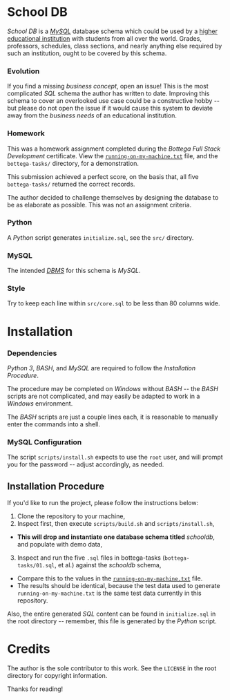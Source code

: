 # School DB
*School DB* is a [*MySQL*](https://www.mysql.com/) database schema which could be used by a [higher educational institution](https://en.wikipedia.org/wiki/Educational_institution#Further_and_higher_education) with students from all over the world. Grades, professors, schedules, class sections, and nearly anything else required by such an institution, ought to be covered by this schema.

### Evolution
If you find a missing *business* *concept*, open an issue! This is the most complicated *SQL* schema the author has written to date.  Improving this schema to cover an overlooked use case could be a constructive hobby -- but please do not open the issue if it would cause this system to deviate away from the *business needs* of an educational institution.

### Homework
This was a homework assignment completed during the *Bottega Full Stack Development* certificate. View the [`running-on-my-machine.txt`](https://github.com/ultasun/schooldb/blob/master/running-on-my-machine.txt) file, and the `bottega-tasks/` directory, for a demonstration.  

This submission achieved a perfect score, on the basis that, all five `bottega-tasks/` returned the correct records.

The author decided to challenge themselves by designing the database to be as elaborate as possible.  This was not an assignment criteria.

### Python
A *Python* script generates `initialize.sql`, see the `src/` directory.

### MySQL
The intended [*DBMS*](https://en.wikipedia.org/wiki/Database#Database_management_system) for this schema is *MySQL*.

### Style
Try to keep each line within `src/core.sql` to be less than 80 columns wide. 

# Installation
### Dependencies 
*Python 3*, *BASH*, and *MySQL* are required to follow the *Installation Procedure*.

The procedure may be completed on *Windows* without *BASH* -- the *BASH* scripts are not complicated, and may easily be adapted to work in a *Windows* environment.

The *BASH* scripts are just a couple lines each, it is reasonable to manually enter the commands into a shell.

### MySQL Configuration
The script `scripts/install.sh` expects to use the `root` user, and will prompt you for the password -- adjust accordingly, as needed.

## Installation Procedure
If you'd like to run the project, please follow the instructions below:
1. Clone the repository to your machine,
2. Inspect first, then execute `scripts/build.sh` and `scripts/install.sh`,
- **This will drop and instantiate one database schema titled** *schooldb*, and populate with demo data,
3. Inspect and run the five `.sql` files in bottega-tasks (`bottega-tasks/01.sql`, et al.) against the *schooldb* schema,
- Compare this to the values in the [`running-on-my-machine.txt`](https://github.com/ultasun/schooldb/blob/master/running-on-my-machine.txt) file.
 - The results should be identical, because the test data used to generate `running-on-my-machine.txt` is the same test data currently in this repository.

Also, the entire generated *SQL* content can be found in `initialize.sql` in the root directory -- remember, this file is generated by the *Python* script.

# Credits
The author is the sole contributor to this work. See the `LICENSE` in the root directory for copyright information.

Thanks for reading!
